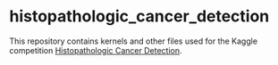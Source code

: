 # histopathologic_cancer_detection
This repository contains kernels and other files used for the Kaggle competition [Histopathologic Cancer Detection](https://www.kaggle.com/c/histopathologic-cancer-detection).
